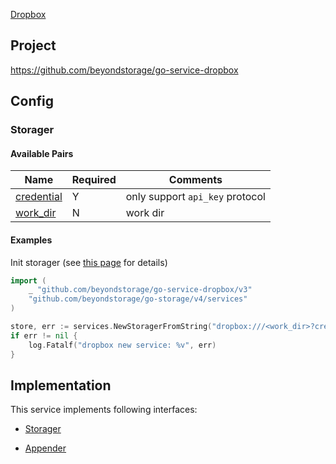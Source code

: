 [Dropbox](https://www.dropbox.com)

## Project

<https://github.com/beyondstorage/go-service-dropbox>

## Config

### Storager

#### Available Pairs

| Name | Required | Comments |
| ---- | -------- | -------- |
| [credential](../pairs/credential.md) | Y | only support `api_key` protocol |
| [work_dir](../pairs/work_dir.md) | N | work dir |

#### Examples

Init storager (see [this page](go-storage/operations/index.md#how-to-initialize-a-servicerstorager) for details)

```go
import (
	_ "github.com/beyondstorage/go-service-dropbox/v3"
	"github.com/beyondstorage/go-storage/v4/services"
)

store, err := services.NewStoragerFromString("dropbox:///<work_dir>?credential=hmac:<account_name>:<account_key>")
if err != nil {
    log.Fatalf("dropbox new service: %v", err)
}
```

## Implementation

This service implements following interfaces:

- [Storager](../operations/storager/index.md)

- [Appender](../operations/appender/index.md)
